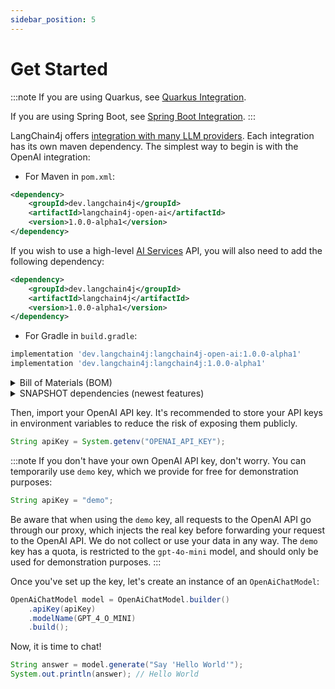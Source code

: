 ```yaml
---
sidebar_position: 5
---
```


# Get Started

:::note
If you are using Quarkus, see [Quarkus Integration](/tutorials/quarkus-integration/).

If you are using Spring Boot, see [Spring Boot Integration](/tutorials/spring-boot-integration).
:::

LangChain4j offers [integration with many LLM providers](/integrations/language-models/).
Each integration has its own maven dependency.
The simplest way to begin is with the OpenAI integration:

- For Maven in `pom.xml`:
```xml
<dependency>
    <groupId>dev.langchain4j</groupId>
    <artifactId>langchain4j-open-ai</artifactId>
    <version>1.0.0-alpha1</version>
</dependency>
```

If you wish to use a high-level [AI Services](/tutorials/ai-services) API, you will also need to add 
the following dependency:

```xml
<dependency>
    <groupId>dev.langchain4j</groupId>
    <artifactId>langchain4j</artifactId>
    <version>1.0.0-alpha1</version>
</dependency>
```

- For Gradle in `build.gradle`:
```groovy
implementation 'dev.langchain4j:langchain4j-open-ai:1.0.0-alpha1'
implementation 'dev.langchain4j:langchain4j:1.0.0-alpha1'
```

<details>
<summary>Bill of Materials (BOM)</summary>

```xml
<dependencyManagement>
    <dependencies>
        <dependency>
            <groupId>dev.langchain4j</groupId>
            <artifactId>langchain4j-bom</artifactId>
            <version>1.0.0-alpha1</version>
            <type>pom</type>
            <scope>import</scope>
        </dependency>
    </dependencies>
</dependencyManagement>
```
</details>

<details>
<summary>SNAPSHOT dependencies (newest features)</summary>

If you'd like to test the newest features before their official release,
you can use the most recent SNAPSHOT dependency:
```xml
<repositories>
    <repository>
        <id>snapshots-repo</id>
        <url>https://s01.oss.sonatype.org/content/repositories/snapshots</url>
        <snapshots>
            <enabled>true</enabled>
        </snapshots>
    </repository>
</repositories>

<dependencies>
    <dependency>
        <groupId>dev.langchain4j</groupId>
        <artifactId>langchain4j</artifactId>
        <version>1.0.0-alpha2-SNAPSHOT</version>
    </dependency>
</dependencies>
```
</details>

Then, import your OpenAI API key.
It's recommended to store your API keys in environment variables to reduce the risk of exposing them publicly.
```java
String apiKey = System.getenv("OPENAI_API_KEY");
```
:::note
If you don't have your own OpenAI API key, don't worry.
You can temporarily use `demo` key, which we provide for free for demonstration purposes:
```java
String apiKey = "demo";
```
Be aware that when using the `demo` key, all requests to the OpenAI API go through our proxy,
which injects the real key before forwarding your request to the OpenAI API.
We do not collect or use your data in any way.
The `demo` key has a quota, is restricted to the `gpt-4o-mini` model, and should only be used for demonstration purposes.
:::

Once you've set up the key, let's create an instance of an `OpenAiChatModel`:
```java
OpenAiChatModel model = OpenAiChatModel.builder()
    .apiKey(apiKey)
    .modelName(GPT_4_O_MINI)
    .build();
```
Now, it is time to chat!
```java
String answer = model.generate("Say 'Hello World'");
System.out.println(answer); // Hello World
```
